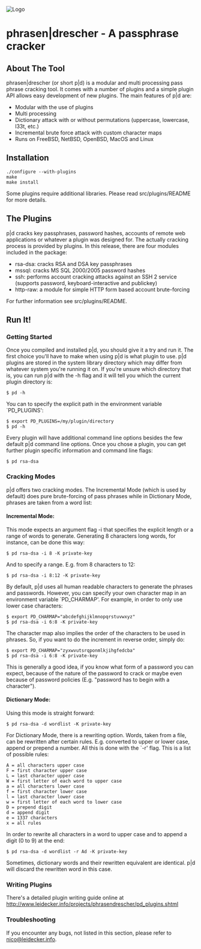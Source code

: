 ![Logo](http://leidecker.info/common/images/phrasendrescher.png)
# phrasen|drescher - A passphrase cracker

## About The Tool

phrasen|drescher (or short p|d) is a modular and multi processing pass 
phrase cracking tool. It comes with a number of plugins and a simple plugin 
API allows easy development of new plugins. The main features of p|d are:

* Modular with the use of plugins
* Multi processing
* Dictionary attack with or without permutations (uppercase, lowercase, 
  l33t, etc.)
* Incremental brute force attack with custom character maps
* Runs on FreeBSD, NetBSD, OpenBSD, MacOS and Linux

## Installation

```
./configure --with-plugins
make
make install
```
Some plugins require additional libraries. Please read src/plugins/README 
for more details.

## The Plugins

p|d cracks key passphrases, password hashes, accounts of remote web 
applications or whatever a plugin was designed for. The actually cracking 
process is provided by plugins. In this release, there are four modules 
included in the package:

  * rsa-dsa:  cracks RSA and DSA key passphrases
  * mssql:  cracks MS SQL 2000/2005 password hashes
  * ssh:    performs account cracking attacks against an SSH 2 service (supports password, keyboard-interactive and publickey)
  * http-raw: a module for simple HTTP form based account brute-forcing

For further information see src/plugins/README.

## Run It!

### Getting Started

Once you compiled and installed p|d, you should give it a try and run it.
The first choice you'll have to make when using p|d is what plugin to use.
p|d plugins are stored in the system library directory which may differ 
from whatever system you're running it on. If you're unsure which directory 
that is, you can run p|d with the -h flag and it will tell you which the
current plugin directory is:

```
$ pd -h
```

You can to specify the explicit path in the environment variable 
`PD_PLUGINS':

```
$ export PD_PLUGINS=/my/plugin/directory
$ pd -h
```

Every plugin will have additional command line options besides the few 
default p|d command line options. Once you chose a plugin, you can get 
further plugin specific information and command line flags:

```
$ pd rsa-dsa
```


### Cracking Modes

p|d offers two cracking modes. The Incremental Mode (which is used by 
default) does pure brute-forcing of pass phrases while in Dictionary Mode, 
phrases are taken from a word list:

#### Incremental Mode:

This mode expects an argument flag -i that specifies the explicit length 
or a range of words to generate. Generating 8 characters long words, for
instance, can be done this way:

```
$ pd rsa-dsa -i 8 -K private-key
```

And to specify a range. E.g. from 8 characters to 12:

```
$ pd rsa-dsa -i 8:12 -K private-key
```

By default, p|d uses all human readable characters to generate the 
phrases and passwords. However, you can specify your own character map 
in an environment variable `PD_CHARMAP'. For example, in order
to only use lower case characters:

```
$ export PD_CHARMAP="abcdefghijklmnopqrstuvwxyz"
$ pd rsa-dsa -i 6:8 -K private-key
```

The character map also implies the order of the characters to be used
in phrases. So, if you want to do the increment in reverse order,
simply do:

```
$ export PD_CHARMAP="zyxwvutsrqponmlkjihgfedcba"
$ pd rsa-dsa -i 6:8 -K private-key
```

This is generally a good idea, if you know what form of a password you 
can expect, because of the nature of the password to crack or maybe even 
because of password policies (E.g. "password has to begin with a 
character").

#### Dictionary Mode:

Using this mode is straight forward:

```
$ pd rsa-dsa -d wordlist -K private-key
```

For Dictionary Mode, there is a rewriting option. Words, taken from a 
file, can be rewritten after certain rules. E.g. converted to upper or 
lower case, append or prepend a number. All this is done with the `-r' 
flag. This is a list of possible rules:

```
A = all characters upper case
F = first character upper case
L = last character upper case
W = first letter of each word to upper case
a = all characters lower case
f = first character lower case
l = last character lower case
w = first letter of each word to lower case
D = prepend digit
d = append digit
e = 1337 characters
x = all rules
```

In order to rewrite all characters in a word to upper case and to
append a digit (0 to 9) at the end:

```
$ pd rsa-dsa -d wordlist -r Ad -K private-key
```

Sometimes, dictionary words and their rewritten equivalent are identical. 
p|d will discard the rewritten word in this case.

### Writing Plugins

There's a detailed plugin writing guide online at 
http://www.leidecker.info/projects/phrasendrescher/pd_plugins.shtml

### Troubleshooting

If you encounter any bugs, not listed in this section, please refer to
nico@leidecker.info.

